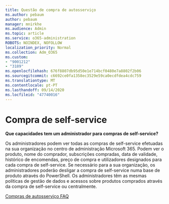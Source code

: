 ```yaml
---
title: Questão de compra de autosserviço
ms.author: pebaum
author: pebaum
manager: mnirkhe
ms.audience: Admin
ms.topic: article
ms.service: o365-administration
ROBOTS: NOINDEX, NOFOLLOW
localization_priority: Normal
ms.collection: Adm_O365
ms.custom:
- "9001212"
- "3189"
ms.openlocfilehash: 676f8807db95d50e1e714bcf0480e7a8802f2b06
ms.sourcegitcommit: c6692ce0fa1358ec3529e59ca0ecdfdea4cdc759
ms.translationtype: MT
ms.contentlocale: pt-PT
ms.lasthandoff: 09/14/2020
ms.locfileid: "47740016"
---
```

# <a name="self-service-purchase"></a>Compra de self-service

**Que capacidades tem um administrador para compras de self-service?**

Os administradores podem ver todas as compras de self-service efetuadas na sua organização no centro de administração Microsoft 365. Podem ver o produto, nome do comprador, subscrições compradas, data de validade, histórico de encomendas, preço de compra e utilizadores designados para cada compra de self-service.  Se necessário para a sua organização, os administradores poderão desligar a compra de self-service numa base de produto através do PowerShell.  Os administradores têm as mesmas políticas de gestão de dados e acessos sobre produtos comprados através da compra de self-service ou centralmente.

[Compras de autosserviço FAQ](https://aka.ms/self-service-purchase-faq)

